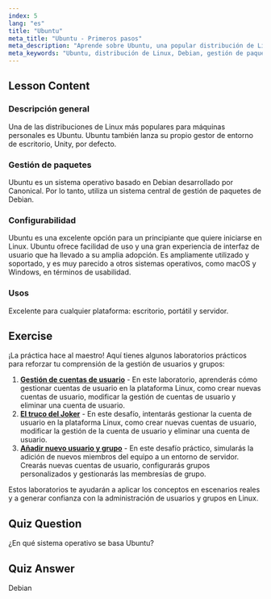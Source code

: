 ```yaml
---
index: 5
lang: "es"
title: "Ubuntu"
meta_title: "Ubuntu - Primeros pasos"
meta_description: "Aprende sobre Ubuntu, una popular distribución de Linux para principiantes. Descubre sus características, gestión de paquetes y por qué es excelente para uso en escritorio y servidor."
meta_keywords: "Ubuntu, distribución de Linux, Debian, gestión de paquetes, Linux para principiantes, tutorial de Ubuntu, guía de Linux"
---
```


## Lesson Content

### Descripción general

Una de las distribuciones de Linux más populares para máquinas personales es Ubuntu. Ubuntu también lanza su propio gestor de entorno de escritorio, Unity, por defecto.

### Gestión de paquetes

Ubuntu es un sistema operativo basado en Debian desarrollado por Canonical. Por lo tanto, utiliza un sistema central de gestión de paquetes de Debian.

### Configurabilidad

Ubuntu es una excelente opción para un principiante que quiere iniciarse en Linux. Ubuntu ofrece facilidad de uso y una gran experiencia de interfaz de usuario que ha llevado a su amplia adopción. Es ampliamente utilizado y soportado, y es muy parecido a otros sistemas operativos, como macOS y Windows, en términos de usabilidad.

### Usos

Excelente para cualquier plataforma: escritorio, portátil y servidor.

## Exercise

¡La práctica hace al maestro! Aquí tienes algunos laboratorios prácticos para reforzar tu comprensión de la gestión de usuarios y grupos:

1. **[Gestión de cuentas de usuario](https://labex.io/es/labs/linux-user-account-management-49)** - En este laboratorio, aprenderás cómo gestionar cuentas de usuario en la plataforma Linux, como crear nuevas cuentas de usuario, modificar la gestión de cuentas de usuario y eliminar una cuenta de usuario.
2. **[El truco del Joker](https://labex.io/es/labs/linux-the-joker-s-trick-270247)** - En este desafío, intentarás gestionar la cuenta de usuario en la plataforma Linux, como crear nuevas cuentas de usuario, modificar la gestión de la cuenta de usuario y eliminar una cuenta de usuario.
3. **[Añadir nuevo usuario y grupo](https://labex.io/es/labs/linux-add-new-user-and-group-17987)** - En este desafío práctico, simularás la adición de nuevos miembros del equipo a un entorno de servidor. Crearás nuevas cuentas de usuario, configurarás grupos personalizados y gestionarás las membresías de grupo.

Estos laboratorios te ayudarán a aplicar los conceptos en escenarios reales y a generar confianza con la administración de usuarios y grupos en Linux.

## Quiz Question

¿En qué sistema operativo se basa Ubuntu?

## Quiz Answer

Debian
